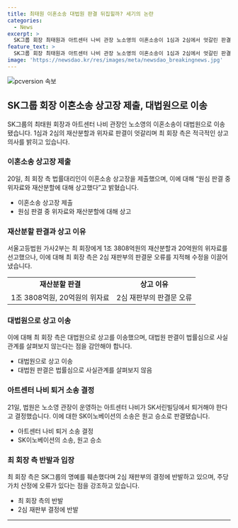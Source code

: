 ```yaml
---
title: 최태원 이혼소송 대법원 판결 뒤집힐까? 세기의 논란
categories:
  - News
excerpt: >
  SK그룹 회장 최태원과 아트센터 나비 관장 노소영의 이혼소송이 1심과 2심에서 엇갈린 판결을 받은 가운데, 최 회장 측은 20일 상고장을 제출했다. 21일 법원은 아트센터 나비가 SK본사를 나가야 한다는 판결을 내렸으며, 최 회장 측은 2심 재판부의 판결문 오류를 지적하며 대법원으로 가기 위해 적극적으로 움직일 것으로 전해졌다. 또한, SK서린빌딩에서의 미술관 아트센터 나비의 퇴거 소송 역시 SK이노베이션 승소로 마무리되었으며, 이에 관련해 SK이노베이션은 퇴거를 요구하고 있었다.
feature_text: >
  SK그룹 회장 최태원과 아트센터 나비 관장 노소영의 이혼소송이 1심과 2심에서 엇갈린 판결을 받은 가운데, 최 회장 측은 20일 상고장을 제출했다. 21일 법원은 아트센터 나비가 SK본사를 나가야 한다는 판결을 내렸으며, 최 회장 측은 2심 재판부의 판결문 오류를 지적하며 대법원으로 가기 위해 적극적으로 움직일 것으로 전해졌다. 또한, SK서린빌딩에서의 미술관 아트센터 나비의 퇴거 소송 역시 SK이노베이션 승소로 마무리되었으며, 이에 관련해 SK이노베이션은 퇴거를 요구하고 있었다.
image: 'https://newsdao.kr/res/images/meta/newsdao_breakingnews.jpg'
---
```


<p><img src="https://newsdao.kr/res/images/meta/newsdao_breakingnews.jpg" alt="pcversion 속보" /></p>

<h2 data-ke-size="size26">SK그룹 회장 이혼소송 상고장 제출, 대법원으로 이송</h2>

<p data-ke-size="size16">SK그룹의 최태원 회장과 아트센터 나비 관장인 노소영의 이혼소송이 대법원으로 이송됐습니다. 1심과 2심의 재산분할과 위자료 판결이 엇갈리며 최 회장 측은 적극적인 상고의사를 밝히고 있습니다.</p>

<h3>이혼소송 상고장 제출</h3>

<p data-ke-size="size16">20일, 최 회장 측 법률대리인이 이혼소송 상고장을 제출했으며, 이에 대해 “원심 판결 중 위자료와 재산분할에 대해 상고했다”고 밝혔습니다.</p>

<ul>
    <li>이혼소송 상고장 제출</li>
    <li>원심 판결 중 위자료와 재산분할에 대해 상고</li>
</ul>

<h3>재산분할 판결과 상고 이유</h3>

<p data-ke-size="size16">서울고등법원 가사2부는 최 회장에게 1조 3808억원의 재산분할과 20억원의 위자료를 선고했으나, 이에 대해 최 회장 측은 2심 재판부의 판결문 오류를 지적해 수정을 이끌어냈습니다.</p>

<table>
    <tr>
        <td style="text-align: center; height: 17px;"><b>재산분할 판결</b></td>
        <td style="text-align: center; height: 17px;"><b>상고 이유</b></td>
    </tr>
    <tr>
        <td style="text-align: center; height: 17px;">1조 3808억원, 20억원의 위자료</td>
        <td style="text-align: center; height: 17px;">2심 재판부의 판결문 오류</td>
    </tr>
</table>

<h3>대법원으로 상고 이송</h3>

<p data-ke-size="size16">이에 대해 최 회장 측은 대법원으로 상고를 이송했으며, 대법원 판결이 법률심으로 사실관계를 살펴보지 않는다는 점을 감안해야 합니다.</p>

<ul>
    <li>대법원으로 상고 이송</li>
    <li>대법원 판결은 법률심으로 사실관계를 살펴보지 않음</li>
</ul>

<h3>아트센터 나비 퇴거 소송 결정</h3>

<p data-ke-size="size16">21일, 법원은 노소영 관장이 운영하는 아트센터 나비가 SK서린빌딩에서 퇴거해야 한다고 결정했습니다. 이에 대한 SK이노베이션의 소송은 원고 승소로 판결됐습니다.</p>

<ul>
    <li>아트센터 나비 퇴거 소송 결정</li>
    <li>SK이노베이션의 소송, 원고 승소</li>
</ul>

<h3>최 회장 측 반발과 입장</h3>

<p data-ke-size="size16">최 회장 측은 SK그룹의 명예를 훼손했다며 2심 재판부의 결정에 반발하고 있으며, 주당 가치 산정에 오류가 있다는 점을 강조하고 있습니다.</p>

<ul>
    <li>최 회장 측의 반발</li>
    <li>2심 재판부 결정에 반발</li>
</ul>

<hr>

<p data-ke-size="size16">&nbsp;</p>

